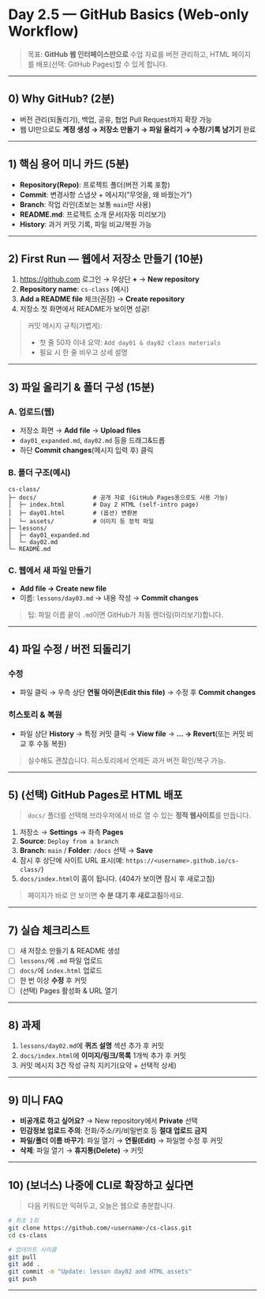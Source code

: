 # Day 2.5 — GitHub Basics (Web‑only Workflow)

> 목표: **GitHub 웹 인터페이스만으로** 수업 자료를 버전 관리하고, HTML 페이지를 배포(선택: GitHub Pages)할 수 있게 합니다.

---

## 0) Why GitHub? (2분)

- 버전 관리(되돌리기), 백업, 공유, 협업 Pull Request까지 확장 가능
- 웹 UI만으로도 **계정 생성 → 저장소 만들기 → 파일 올리기 → 수정/기록 남기기** 완료

---

## 1) 핵심 용어 미니 카드 (5분)

- **Repository(Repo)**: 프로젝트 폴더(버전 기록 포함)
- **Commit**: 변경사항 스냅샷 + 메시지(“무엇을, 왜 바꿨는가”)
- **Branch**: 작업 라인(초보는 보통 `main`만 사용)
- **README.md**: 프로젝트 소개 문서(자동 미리보기)
- **History**: 과거 커밋 기록, 파일 비교/복원 가능

---

## 2) First Run — 웹에서 저장소 만들기 (10분)

1. <https://github.com> 로그인 → 우상단 **+** → **New repository**
2. **Repository name**: `cs-class` (예시)
3. **Add a README file** 체크(권장) → **Create repository**
4. 저장소 첫 화면에서 README가 보이면 성공!

> 커밋 메시지 규칙(가볍게):
>
> - 첫 줄 50자 이내 요약: `Add day01 & day02 class materials`
> - 필요 시 한 줄 비우고 상세 설명

---

## 3) 파일 올리기 & 폴더 구성 (15분)

### A. 업로드(웹)

- 저장소 화면 → **Add file** → **Upload files**
- `day01_expanded.md`, `day02.md` 등을 드래그&드롭
- 하단 **Commit changes**(메시지 입력 후) 클릭

### B. 폴더 구조(예시)

```
cs-class/
├─ docs/                # 공개 자료 (GitHub Pages용으로도 사용 가능)
│  ├─ index.html        # Day 2 HTML (self-intro page)
│  ├─ day01.html        # (옵션) 변환본
│  └─ assets/           # 이미지 등 정적 파일
├─ lessons/
│  ├─ day01_expanded.md
│  └─ day02.md
└─ README.md
```

### C. 웹에서 새 파일 만들기

- **Add file → Create new file**
- 이름: `lessons/day03.md` → 내용 작성 → **Commit changes**

> 팁: 파일 이름 끝이 `.md`이면 GitHub가 자동 렌더링(미리보기)합니다.

---

## 4) 파일 수정 / 버전 되돌리기

### 수정

- 파일 클릭 → 우측 상단 **연필 아이콘(Edit this file)** → 수정 후 **Commit changes**

### 히스토리 & 복원

- 파일 상단 **History** → 특정 커밋 클릭 → **View file** → **… → Revert**(또는 커밋 비교 후 수동 복원)

> 실수해도 괜찮습니다. 히스토리에서 언제든 과거 버전 확인/복구 가능.

---

## 5) (선택) GitHub Pages로 HTML 배포

> `docs/` 폴더를 선택해 브라우저에서 바로 열 수 있는 **정적 웹사이트**를 만듭니다.

1. 저장소 → **Settings** → 좌측 **Pages**
2. **Source**: `Deploy from a branch`
3. **Branch**: `main` / **Folder**: `/docs` 선택 → **Save**
4. 잠시 후 상단에 사이트 URL 표시(예: `https://<username>.github.io/cs-class/`)
5. `docs/index.html`이 홈이 됩니다. (404가 보이면 잠시 후 새로고침)

> 페이지가 바로 안 보이면 **수 분 대기 후 새로고침**하세요.

---

## 7) 실습 체크리스트

- [ ] 새 저장소 만들기 & README 생성
- [ ] `lessons/`에 `.md` 파일 업로드
- [ ] `docs/`에 `index.html` 업로드
- [ ] 한 번 이상 **수정** 후 커밋
- [ ] (선택) Pages 활성화 & URL 열기

---

## 8) 과제

1. `lessons/day02.md`에 **퀴즈 설명** 섹션 추가 후 커밋
2. `docs/index.html`에 **이미지/링크/목록** 1개씩 추가 후 커밋
3. 커밋 메시지 3건 작성 규칙 지키기(요약 + 선택적 상세)

---

## 9) 미니 FAQ

- **비공개로 하고 싶어요?** → New repository에서 **Private** 선택
- **민감정보 업로드 주의**: 전화/주소/키/비밀번호 등 **절대 업로드 금지**
- **파일/폴더 이름 바꾸기**: 파일 열기 → **연필(Edit)** → 파일명 수정 후 커밋
- **삭제**: 파일 열기 → **휴지통(Delete)** → 커밋

---

## 10) (보너스) 나중에 CLI로 확장하고 싶다면

> 다음 키워드만 익혀두고, 오늘은 웹으로 충분합니다.

```bash
# 최초 1회
git clone https://github.com/<username>/cs-class.git
cd cs-class

# 업데이트 사이클
git pull
git add .
git commit -m "Update: lesson day02 and HTML assets"
git push
```

---
